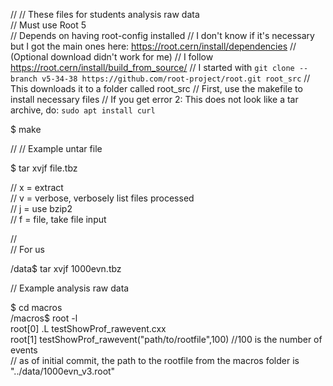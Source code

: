 //
// These files for students analysis raw data  
// Must use Root 5  
// Depends on having root-config installed
// I don't know if it's necessary but I got the main ones here: https://root.cern/install/dependencies
// (Optional download didn't work for me)
// I follow https://root.cern/install/build_from_source/
// I started with `git clone --branch v5-34-38 https://github.com/root-project/root.git root_src`
// This downloads it to a folder called root_src
// First, use the makefile to install necessary files
// If you get error 2: This does not look like a tar archive, do: `sudo apt install curl`

$ make

//
// Example untar file 

$ tar xvjf file.tbz

// x = extract  
// v = verbose, verbosely list files processed  
// j = use bzip2  
// f = file, take file input

//  
// For us

/data$ tar xvjf 1000evn.tbz

// Example analysis raw data

$ cd macros  
/macros$ root -l  
root[0] .L testShowProf_rawevent.cxx  
root[1] testShowProf_rawevent("path/to/rootfile",100)         //100 is the number of events  
// as of initial commit, the path to the rootfile from the macros folder is "../data/1000evn_v3.root"  



